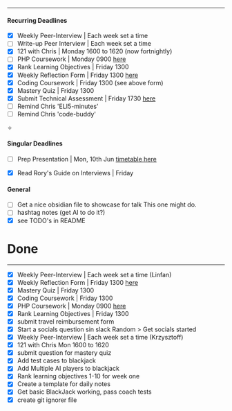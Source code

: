___

#### Recurring Deadlines

- [x] Weekly Peer-Interview                |    Each week set a time
- [ ] Write-up Peer Interview              |    Each week set a time
- [x] 121 with Chris                               |    Monday 1600 to 1620 (now fortnightly)
- [ ] PHP Coursework                          |    Monday 0900  [here](https://docs.google.com/document/d/11dJBXOzuohnu-e17TDkAsOu5-jkXyVEkelSfIGe8h7U/edit?pli=1)
- [x] Rank Learning Objectives           |    Friday 1300
- [x] Weekly Reflection Form              |    Friday 1300 [here](https://airtable.com/app9tRh5EmYaiAdWX/shrnTPl5HUGtSkdn6)
- [x] Coding Coursework                     |    Friday 1300 (see above form)
- [x] Mastery Quiz                                |    Friday 1300
- [x] Submit Technical Assessment   |    Friday 1730 [here](https://airtable.com/app9tRh5EmYaiAdWX/shrVNPT7mwRvRDiIy)
- [ ] Remind Chris 'ELI5-minutes'
- [ ] Remind Chris 'code-buddy'

✧
#### Singular Deadlines

- [ ] Prep Presentation                          |    Mon, 10th Jun [timetable here](https://docs.google.com/spreadsheets/d/1BA6PGT8liEZO39e8jfcXN8swcsd09vVQsBOlgYTfHVQ/edit#gid=0)
- [x] Read Rory's Guide on Interviews |   Friday


#### General

- [ ] Get a nice obsidian file to showcase for talk 
      This one might do.
- [ ] hashtag notes (get AI to do it?)
- [x] see TODO's in README

# Done
___

- [x] Weekly Peer-Interview                |    Each week set a time (Linfan)
- [x] Weekly Reflection Form              |    Friday 1300 [here](https://airtable.com/app9tRh5EmYaiAdWX/shrnTPl5HUGtSkdn6)
- [x] Mastery Quiz                                |    Friday 1300
- [x] Coding Coursework                     |    Friday 1300 
- [x] PHP Coursework                          |    Monday 0900  [here](https://docs.google.com/document/d/11dJBXOzuohnu-e17TDkAsOu5-jkXyVEkelSfIGe8h7U/edit?pli=1)
- [x] Rank Learning Objectives           |    Friday 1300
- [x] submit travel reimbursement form
- [x] Start a socials question sin slack Random > Get socials started
- [x] Weekly Peer-Interview                |    Each week set a time (Krzysztoff)
- [x] 121 with Chris Mon 1600 to 1620
- [x] submit question for mastery quiz
- [x] Add test cases to blackjack
- [x] Add Multiple AI players to blackjack
- [x] Rank learning objectives 1-10 for week one
- [x] Create a template for daily notes 
- [x] Get basic BlackJack working, pass coach tests
- [x] create git ignorer file
